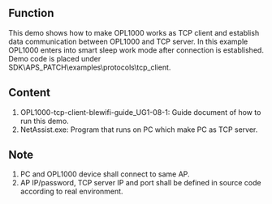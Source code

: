 ## Function
This demo shows how to make OPL1000 works as TCP client and establish data communication between OPL1000 and TCP server. In this example OPL1000 enters into smart sleep work mode after connection is established. Demo code is placed under SDK\APS_PATCH\examples\protocols\tcp_client. 

## Content
1. OPL1000-tcp-client-blewifi-guide_UG1-08-1: Guide document of how to run this demo. 
2. NetAssist.exe: Program that runs on PC which make PC as TCP server.  

## Note 
1. PC and OPL1000 device shall connect to same AP. 
2. AP IP/password, TCP server IP and port shall be defined in source code according to real environment.




